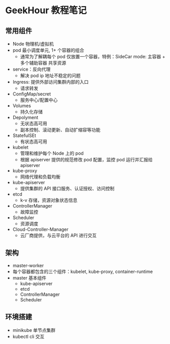 # GeekHour 教程笔记

## 常用组件
- Node 物理机/虚拟机
- pod 最小调度单元, 1+ 个容器的组合
  - 通常为了解耦每个 pod 仅放置一个容器，特例：SideCar mode: 主容器 + 多个辅助容器 共享资源
- service：反向代理
  - 解决 pod ip 地址不稳定的问题
- Ingress: 提供外部访问集群内部的入口
  - 请求转发
- ConfigMap/secret
  - 服务中心/配置中心
- Volumes
  - 持久化存储
- Depolyment
  - 无状态高可用
  - 副本控制、滚动更新、自动扩缩容等功能 
- StatefulSEt
  - 有状态高可用
- kubelet
  - 管理和维护每个 Node 上的 pod
  - 根据 apiserver 提供的规范修改 pod 配置，监控 pod 运行并汇报给 apiserver
- kube-proxy
  - 网络代理和负载均衡
- kube-apiserver
  - 提供集群的 API 接口服务、认证授权、访问控制
- etcd
  - k-v 存储，资源对象状态信息
- ControllerManager
  - 故障监控
- Scheduler
  - 资源调度
- Cloud-Controller-Manager
  - 云厂商提供，与云平台的 API 进行交互

## 架构
- master-worker
- 每个容器都包含的三个组件：kubelet, kube-proxy, container-runtime
- master 基本组件
  - kube-apiserver
  - etcd
  - ControllerManager
  - Scheduler

## 环境搭建
- minikube 单节点集群
- kubectl cli 交互


